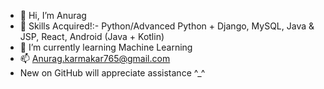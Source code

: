 - 👋 Hi, I’m Anurag
- 🤞 Skills Acquired!:- Python/Advanced Python + Django, MySQL, Java & JSP, React, Android (Java + Kotlin)
- 🌱 I’m currently learning Machine Learning
- 📫 Anurag.karmakar765@gmail.com
- New on GitHub will appreciate assistance ^_^

